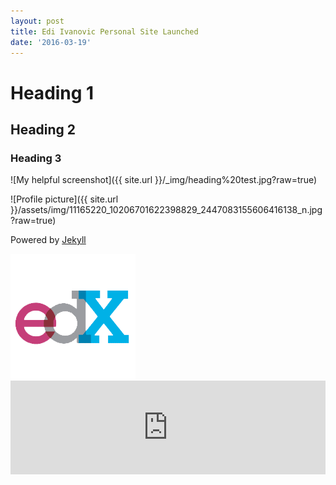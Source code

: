 ```yaml
---
layout: post
title: Edi Ivanovic Personal Site Launched
date: '2016-03-19'
---
```

# Heading 1

## Heading 2

### Heading 3

![My helpful screenshot]({{ site.url }}/_img/heading%20test.jpg?raw=true)

![Profile picture]({{ site.url }}/assets/img/11165220_10206701622398829_2447083155606416138_n.jpg?raw=true)

Powered by 
<a href="https://jekyllrb.com">Jekyll</a>



<img src="/uploads/2017/04/08/edx_logo_200x200-1.png" style="float: none;">

<iframe width="100%" height="auto" src="https://www.youtube.com/embed/QI2I-o0pg-4" frameborder="0" allowfullscreen="" async="" preload=""></iframe>